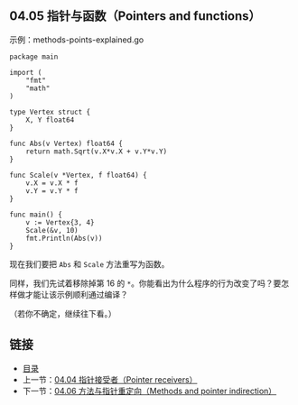 ## 04.05 指针与函数（Pointers and functions）

示例：methods-points-explained.go

    package main
    
    import (
        "fmt"
        "math"
    )
    
    type Vertex struct {
        X, Y float64
    }
    
    func Abs(v Vertex) float64 {
        return math.Sqrt(v.X*v.X + v.Y*v.Y)
    }
    
    func Scale(v *Vertex, f float64) {
        v.X = v.X * f
        v.Y = v.Y * f
    }
    
    func main() {
        v := Vertex{3, 4}
        Scale(&v, 10)
        fmt.Println(Abs(v))
    }

现在我们要把 `Abs` 和 `Scale` 方法重写为函数。

同样，我们先试着移除掉第 16 的 `*`。你能看出为什么程序的行为改变了吗？要怎样做才能让该示例顺利通过编译？

（若你不确定，继续往下看。）

## 链接
* [目录](https://github.com/gnefiy/go-zh/blob/master/tour/directory.md)
* 上一节：[04.04 指针接受者（Pointer receivers）](https://github.com/gnefiy/go-zh/blob/master/tour/methods/04.04.md)
* 下一节：[04.06 方法与指针重定向（Methods and pointer indirection）](https://github.com/gnefiy/go-zh/blob/master/tour/methods/04.06.md)
